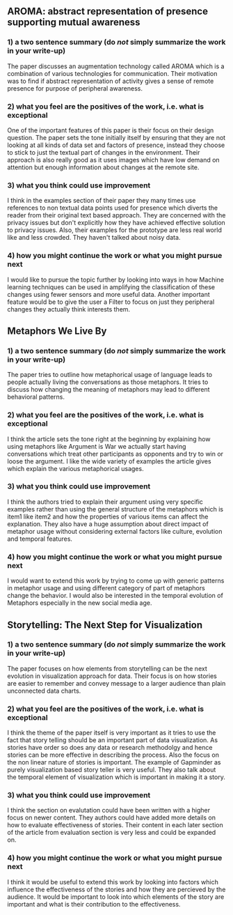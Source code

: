 ## AROMA: abstract representation of presence supporting mutual awareness
### 1) a two sentence summary (do *not* simply summarize the work in your write-up)
The paper discusses an augmentation technology called AROMA which is a combination of various technologies for communication. Their motivation was to find if abstract representation of activity gives a sense of remote presence for purpose of peripheral awareness. 

### 2) what you feel are the positives of the work, i.e. what is exceptional
One of the important features of this paper is their focus on their design question. The paper sets the tone initially itself by ensuring that they are not looking at all kinds of data set and factors of presence, instead they choose to stick to just the textual part of changes in the environment. 
Their approach is also really good as it uses images which have low demand on attention but enough information about changes at the remote site. 

### 3) what you think could use improvement
I think in the examples section of their paper they many times use references to non textual data points used for presence which diverts the reader from their original text based approach. They are concerned with the privacy issues but don't explicitly how they have achieved effective solution to privacy issues. Also, their examples for the prototype are less real world like and less crowded. They haven't talked about noisy data. 

### 4) how you might continue the work or what you might pursue next
I would like to pursue the topic further by looking into ways in how Machine learning techniques can be used in amplifying the classification of these changes using fewer sensors and more useful data. Another important feature would be to give the user a Filter to focus on just they peripheral changes they actually think interests them. 

## Metaphors We Live By
### 1) a two sentence summary (do *not* simply summarize the work in your write-up)
The paper tries to outline how metaphorical usage of language leads to people actually living the conversations as those metaphors. It tries to discuss how changing the meaning of metaphors may lead to different behavioral patterns. 

### 2) what you feel are the positives of the work, i.e. what is exceptional
I think the article sets the tone right at the beginning by explaining how using metaphors like Argument is War we actually start having conversations which treat other participants as opponents and try to win or loose the argument. I like the wide variety of examples the article gives which explain the various metaphorical usages. 

### 3) what you think could use improvement
I think the authors tried to explain their argument using very specific examples rather than using the general structure of the metaphors which is item1 like item2 and how the properties of various items can affect the explanation. They also have a huge assumption about direct impact of metaphor usage without considering external factors like culture, evolution and temporal features. 

### 4) how you might continue the work or what you might pursue next
I would want to extend this work by trying to come up with generic patterns in metaphor usage and using different category of part of metaphors change the behavior. I would also be interested in the temporal evolution of Metaphors especially in the new social media age. 

## Storytelling: The Next Step for Visualization
### 1) a two sentence summary (do *not* simply summarize the work in your write-up)
The paper focuses on how elements from storytelling can be the next evolution in visualization approach for data. Their focus is on how stories are easier to remember and convey message to a larger audience than plain unconnected data charts. 

### 2) what you feel are the positives of the work, i.e. what is exceptional
I think the theme of the paper itself is very important as it tries to use the fact that story telling should be an important part of data visualization. As stories have order so does any data or research methodolgy and hence stories can be more effective in describing the process. Also the focus on the non linear nature of stories is important. The example of Gapminder as purely visualization based story teller is very useful. 
They also talk about the temporal element of visualization which is important in making it a story. 

### 3) what you think could use improvement
I think the section on evalutation could have been written with a higher focus on newer content. They authors could have added more details on how to evaluate effectiveness of stories. Their content in each later section of the article from evaluation section is very less and could be expanded on. 

### 4) how you might continue the work or what you might pursue next
I think it would be useful to extend this work by looking into factors which influence the effectiveness of the stories and how they are percieved by the audience. It would be important to look into which elements of the story are important and what is their contribution to the effectiveness. 
